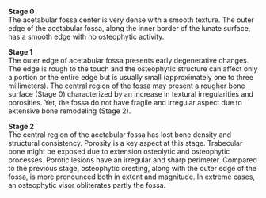 **Stage 0**  
The acetabular fossa center is very dense with a smooth texture. The outer edge of the acetabular fossa, along the inner border of the lunate surface, has a smooth edge with no osteophytic activity.  

**Stage 1**  
The outer edge of acetabular fossa presents early degenerative changes. The edge is rough to the touch and the osteophytic structure can affect only a portion or the entire edge but is usually small (approximately one to three millimeters). The central region of the fossa may present a rougher bone surface (Stage 0) characterized by an increase in textural irregularities and porosities. Yet, the fossa do not have fragile and irregular aspect due to extensive bone remodeling (Stage 2).  

**Stage 2**  
The central region of the acetabular fossa has lost bone density and structural consistency. Porosity is a key aspect at this stage. Trabecular bone might be exposed due to extension osteolytic and osteophytic processes. Porotic lesions have an irregular and sharp perimeter. Compared to the previous stage, osteophytic cresting, along with the outer edge of the fossa, is more pronounced both in extent and magnitude. In extreme cases, an osteophytic visor obliterates partly the fossa.

